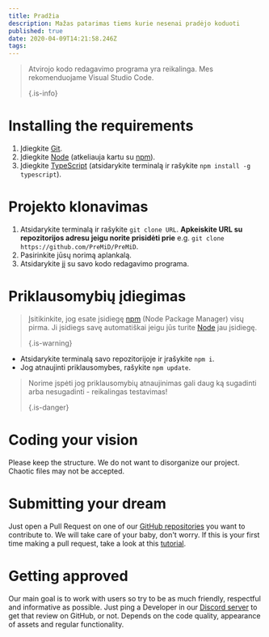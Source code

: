 ```yaml
---
title: Pradžia
description: Mažas patarimas tiems kurie nesenai pradėjo koduoti
published: true
date: 2020-04-09T14:21:58.246Z
tags:
---
```


> Atvirojo kodo redagavimo programa yra reikalinga. Mes rekomenduojame Visual Studio Code. 
> 
> {.is-info}

# Installing the requirements
1. Įdiegkite [Git](https://git-scm.com/).
2. Įdiegkite [Node](https://nodejs.org/en/) (atkeliauja kartu su [npm](https://www.npmjs.com/)).
3. Įdiegkite [TypeScript](https://www.typescriptlang.org/index.html#download-links) (atsidarykite terminalą ir rašykite `npm install -g typescript`).

# Projekto klonavimas
1. Atsidarykite terminalą ir rašykite `git clone URL`. **Apkeiskite URL su repozitorijos adresu jeigu norite prisidėti prie** e.g. `git clone https://github.com/PreMiD/PreMiD`.
2. Pasirinkite jūsų norimą aplankalą.
3. Atsidarykite jį su savo kodo redagavimo programa.

# Priklausomybių įdiegimas
> Įsitikinkite, jog esate įsidiegę [npm](https://www.npmjs.com/) (Node Package Manager) visų pirma. Ji įsidiegs savę automatiškai jeigu jūs turite [Node](https://nodejs.org/en/) jau įsidiegę. 
> 
> {.is-warning}

- Atsidarykite terminalą savo repozitorijoje ir įrašykite `npm i`.
- Jog atnaujinti priklausomybes, rašykite `npm update`.

> Norime įspėti jog priklausomybių atnaujinimas gali daug ką sugadinti arba nesugadinti - reikalingas testavimas! 
> 
> {.is-danger}

# Coding your vision
Please keep the structure. We do not want to disorganize our project. Chaotic files may not be accepted.

# Submitting your dream
Just open a Pull Request on one of our [GitHub repositories](https://github.com/PreMiD/) you want to contribute to. We will take care of your baby, don't worry. If this is your first time making a pull request, take a look at this [tutorial](https://help.github.com/en/articles/creating-a-pull-request).

# Getting approved
Our main goal is to work with users so try to be as much friendly, respectful and informative as possible. Just ping a Developer in our [Discord server](https://discord.gg/WvfVZ8T) to get that review on GitHub, or not. Depends on the code quality, appearance of assets and regular functionality.